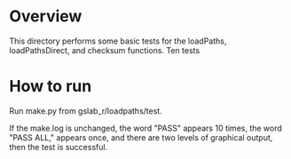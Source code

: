Overview
======

This directory performs some basic tests for the loadPaths, loadPathsDirect, and checksum functions. Ten tests

How to run
======

Run make.py from gslab_r/loadpaths/test.

If the make.log is unchanged, the word "PASS" appears 10 times, the word "PASS ALL," appears once, and there are two levels of graphical output, then the test is successful.